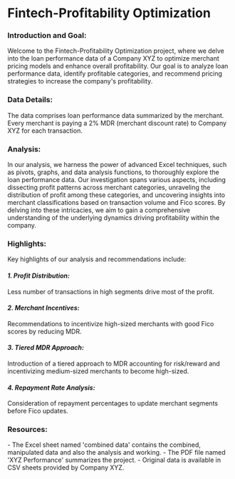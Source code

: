# Fintech-Profitability Optimization

<h3>Introduction and Goal:</h3>
Welcome to the Fintech-Profitability Optimization project, where we delve into the loan performance data of a Company XYZ to optimize merchant pricing models and enhance overall profitability. Our goal is to analyze loan performance data, identify profitable categories, and recommend pricing strategies to increase the company's profitability.

<h3>Data Details:</h3>
The data comprises loan performance data summarized by the merchant. Every merchant is paying a 2% MDR (merchant discount rate) to Company XYZ for each transaction.


<h3>Analysis:</h3>
In our analysis, we harness the power of advanced Excel techniques, such as pivots, graphs, and data analysis functions, to thoroughly explore the loan performance data. Our investigation spans various aspects, including dissecting profit patterns across merchant categories, unraveling the distribution of profit among these categories, and uncovering insights into merchant classifications based on transaction volume and Fico scores. By delving into these intricacies, we aim to gain a comprehensive understanding of the underlying dynamics driving profitability within the company.


<h3>Highlights:</h3>
Key highlights of our analysis and recommendations include:

_<h4>1. Profit Distribution:</h4>_ Less number of transactions in high segments drive most of the profit.
_<h4>2. Merchant Incentives:</h4>_ Recommendations to incentivize high-sized merchants with good Fico scores by reducing MDR.
_<h4>3. Tiered MDR Approach:</h4>_ Introduction of a tiered approach to MDR accounting for risk/reward and incentivizing medium-sized merchants to become high-sized.
_<h4>4. Repayment Rate Analysis:</h4>_ Consideration of repayment percentages to update merchant segments before Fico updates.

<h3>Resources:</h3>
- The Excel sheet named 'combined data' contains the combined, manipulated data and also the analysis and working.
- The PDF file named 'XYZ Performance' summarizes the project.
- Original data is available in CSV sheets provided by Company XYZ.

